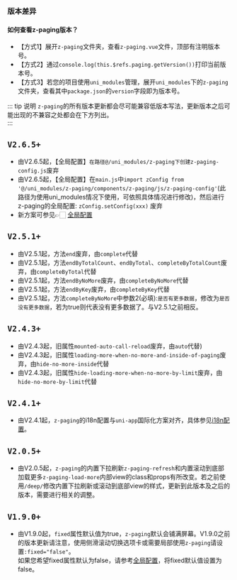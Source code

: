 ### 版本差异

#### 如何查看z-paging版本？

* 【方式1】展开`z-paging`文件夹，查看`z-paging.vue`文件，顶部有注明版本号。
* 【方式2】通过`console.log(this.$refs.paging.getVersion())`打印当前版本号。
* 【方式3】若您的项目使用`uni_modules`管理，展开`uni_modules`下的`z-paging`文件夹，查看其中`package.json`的`version`字段即为版本号。

::: tip 说明
`z-paging`的所有版本更新都会尽可能兼容低版本写法，更新版本之后可能出现的不兼容之处都会在下方列出。  
:::

## `V2.6.5+`

* 由V2.6.5起，【全局配置】`在路径@/uni_modules/z-paging下创建z-paging-config.js`废弃
* 由V2.6.5起，【全局配置】在`main.js`中`import zConfig from '@/uni_modules/z-paging/components/z-paging/js/z-paging-config'`(此路径为使用uni_modules情况下使用，可依照具体情况进行修改)，然后进行z-paging的全局配置: `zConfig.setConfig(xxx)` 废弃
* 新方案可参见👉🏻 [全局配置](/api/props/global-config.html)

## `V2.5.1+`

* 由V2.5.1起，方法`end`废弃，由`complete`代替
* 由V2.5.1起，方法`endByTotalCount`、`endByTotal`、`completeByTotalCount`废弃，由`completeByTotal`代替
* 由V2.5.1起，方法`endByNoMore`废弃，由`completeByNoMore`代替
* 由V2.5.1起，方法`endByKey`废弃，由`completeByKey`代替
* 由V2.5.1起，方法`completeByNoMore`中参数2(必填):`是否有更多数据`，修改为`是否没有更多数据`，若为true则代表没有更多数据了。与V2.5.1之前相反。

## `V2.4.3+`

* 由V2.4.3起，旧属性`mounted-auto-call-reload`废弃，由`auto`代替)
* 由V2.4.3起，旧属性`loading-more-when-no-more-and-inside-of-paging`废弃，由`hide-no-more-inside`代替
* 由V2.4.3起，旧属性`hide-loading-more-when-no-more-by-limit`废弃，由`hide-no-more-by-limit`代替

## `V2.4.1+`

* 由V2.4.1起，`z-paging`的i18n配置与`uni-app`国际化方案对齐，具体参见[i18n配置](/api/props/i18n.html)。

## `V2.0.5+`

* 由V2.0.5起，`z-paging`的内置下拉刷新`z-paging-refresh`和内置滚动到底部加载更多`z-paging-load-more`内部view的class和props有所改变。若之前使用`/deep/`修改内置下拉刷新或滚动到底部view的样式，更新到此版本及之后的版本，需要进行相关的调整。


## `V1.9.0+`

* 由V1.9.0起，`fixed`属性默认值为true，`z-paging`默认会铺满屏幕。V1.9.0之前的版本更新请注意，使用侧滑滚动切换选项卡或需要局部使用`z-paging`请设置`:fixed="false"`。<br>如果您希望fixed属性默认为false，请参考[全局配置](/api/props/global-config.md)，将fixed默认值设置为false。